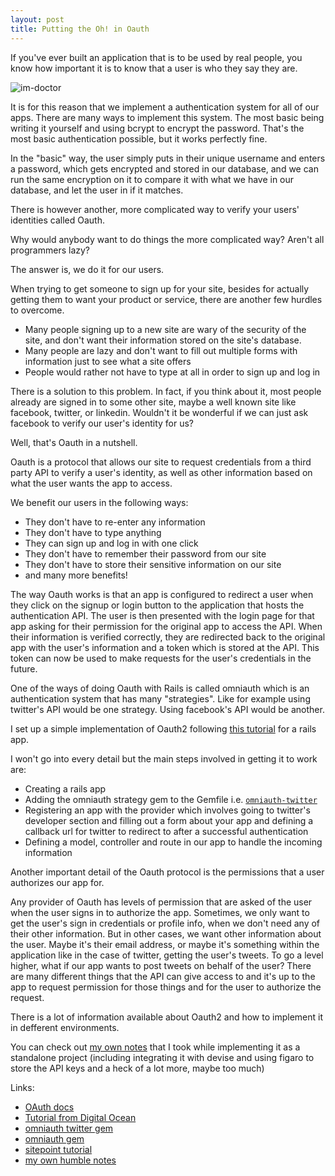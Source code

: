 ```yaml
---
layout: post
title: Putting the Oh! in Oauth
---
```


If you've ever built an application that is to be used by real people, you know how important it is to know that a user is who they say they are.

![im-doctor](https://media.giphy.com/media/8xHQoMpEXa45q/giphy.gif)

It is for this reason that we implement a authentication system for all of our apps.
There are many ways to implement this system. The most basic being writing it yourself and using bcrypt to encrypt the password. That's the most basic authentication possible, but it works perfectly fine.

In the "basic" way, the user simply puts in their unique username and enters a password, which gets encrypted and stored in our database, and we can run the same encryption on it to compare it with what we have in our database, and let the user in if it matches.

There is however another, more complicated way to verify your users' identities called Oauth.

Why would anybody want to do things the more complicated way? Aren't all programmers lazy?

The answer is, we do it for our users.

When trying to get someone to sign up for your site, besides for actually getting them to want your product or service, there are another few hurdles to overcome.
- Many people signing up to a new site are wary of the security of the site, and don't want their information stored on the site's database.
- Many people are lazy and don't want to fill out multiple forms with information just to see what a site offers
- People would rather not have to type at all in order to sign up and log in

There is a solution to this problem. In fact, if you think about it, most people already are signed in to some other site, maybe a well known site like facebook, twitter, or linkedin. Wouldn't it be wonderful if we can just ask facebook to verify our user's identity for us?

Well, that's Oauth in a nutshell.

Oauth is a protocol that allows our site to request credentials from a third party API to verify a user's identity, as well as other information based on what the user wants the app to access.

We benefit our users in the following ways:

- They don't have to re-enter any information
- They don't have to type anything
- They can sign up and log in with one click
- They don't have to remember their password from our site
- They don't have to store their sensitive information on our site
- and many more benefits!

The way Oauth works is that an app is configured to redirect a user when they click on the signup or login button to the application that hosts the authentication API. The user is then presented with the login page for that app asking for their permission for the original app to access the API. When their information is verified correctly, they are redirected back to the original app with the user's information and a token which is stored at the API. This token can now be used to make requests for the user's credentials in the future.

One of the ways of doing Oauth with Rails is called omniauth which is an authentication system that has many "strategies". Like for example using twitter's API would be one strategy. Using facebook's API would be another.

I set up a simple implementation of Oauth2 following [this tutorial](https://www.sitepoint.com/rails-authentication-oauth-2-0-omniauth/) for a rails app.


I won't go into every detail but the main steps involved in getting it to work are:

- Creating a rails app
- Adding the omniauth strategy gem to the Gemfile i.e. [`omniauth-twitter`](https://github.com/arunagw/omniauth-twitter)
- Registering an app with the provider which involves going to twitter's developer section and filling out a form about your app and defining a callback url for twitter to redirect to after a successful authentication
- Defining a model, controller and route in our app to handle the incoming information

Another important detail of the Oauth protocol is the permissions that a user authorizes our app for.

Any provider of Oauth has levels of permission that are asked of the user when the user signs in to authorize the app. Sometimes, we only want to get the user's sign in credentials or profile info, when we don't need any of their other information. But in other cases, we want other information about the user. Maybe it's their email address, or maybe it's something within the application like in the case of twitter, getting the user's tweets. To go a level higher, what if our app wants to post tweets on behalf of the user? There are many different things that the API can give access to and it's up to the app to request permission for those things and for the user to authorize the request.

There is a lot of information available about Oauth2 and how to implement it in defferent environments.

You can check out [my own notes](https://github.com/joesasson/hava-amina/blob/master/notes.md#oauth) that I took while implementing it as a standalone project (including integrating it with devise and using figaro to store the API keys and a heck of a lot more, maybe too much)

Links:

- [OAuth docs](https://oauth.net/2/)
- [Tutorial from Digital Ocean](https://www.digitalocean.com/community/tutorials/an-introduction-to-oauth-2)
- [omniauth twitter gem](https://github.com/arunagw/omniauth-twitter)
- [omniauth gem](https://github.com/omniauth/omniauth)
- [sitepoint tutorial](https://www.sitepoint.com/rails-authentication-oauth-2-0-omniauth/)
- [my own humble notes](https://github.com/joesasson/hava-amina/blob/master/notes.md#oauth)
